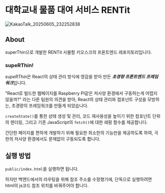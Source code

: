 # 대학교내 물품 대여 서비스 RENTit
![KakaoTalk_20250605_232252838](https://github.com/user-attachments/assets/3c5b6a0b-175d-431a-89e8-c56a9c3e50da)

## About

superThin으로 개발한 RENTit 사물함 키오스크의 프론트엔드 레포지토리입니다.

### supeRThin!
*supeRThin*은 React의 상태 관리 방식에 영감을 받아 만든 ***초경량 프론트엔드 프레임워크***입니다.

"React로 빌드한 웹페이지를 Raspberry PI같은 저사양 환경에서 구동하는게 어렵지 않을까?" 라는 다른 팀원의 의견을 받아, React의 상태 관리와 컴포넌트 구성을 모방하는, 초경량의 프레임워크를 만들게 되었습니다.

`createState()`를 통한 상태 생성 및 관리, 코드 재사용성을 높이기 위한 컴포넌트 단위의 렌더링, 그리고 기존 JavaScript의 `fetch()`에 대한 레핑 함수를 제공합니다.

간단한 페이지를 편하게  개발하기 위해 필요한 최소한의 기능만을 제공하도록 하여, 극한의 저사양 환경에서도 문제없이 구동되도록 합니다.

## 실행 방법

`public/index.html`을 실행하면 됩니다.

하지만 백엔드에서의 라우팅을 위해 참조 주소를 수정했기에, 단독으로 실행하려면 html의 js코드 참조 위치를 바꿔주어야 합니다.